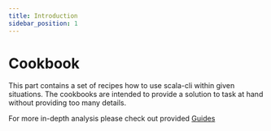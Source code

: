 ```yaml
---
title: Introduction
sidebar_position: 1
---
```


# Cookbook

This part contains a set of recipes how to use scala-cli within given situations. The cookbooks are intended to provide a solution to task at hand without providing too many details. 

For more in-depth analysis please check out provided [Guides](../guides/intro.md)

